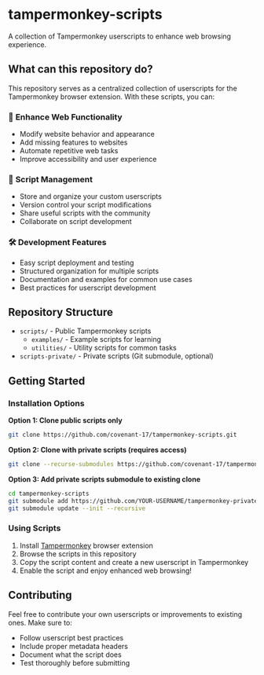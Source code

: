 # tampermonkey-scripts

A collection of Tampermonkey userscripts to enhance web browsing experience.

## What can this repository do?

This repository serves as a centralized collection of userscripts for the Tampermonkey browser extension. With these scripts, you can:

### 🚀 **Enhance Web Functionality**
- Modify website behavior and appearance
- Add missing features to websites
- Automate repetitive web tasks
- Improve accessibility and user experience

### 📝 **Script Management**
- Store and organize your custom userscripts
- Version control your script modifications
- Share useful scripts with the community
- Collaborate on script development

### 🛠️ **Development Features**
- Easy script deployment and testing
- Structured organization for multiple scripts
- Documentation and examples for common use cases
- Best practices for userscript development

## Repository Structure

- `scripts/` - Public Tampermonkey scripts
  - `examples/` - Example scripts for learning
  - `utilities/` - Utility scripts for common tasks
- `scripts-private/` - Private scripts (Git submodule, optional)

## Getting Started

### Installation Options

**Option 1: Clone public scripts only**
```bash
git clone https://github.com/covenant-17/tampermonkey-scripts.git
```

**Option 2: Clone with private scripts (requires access)**
```bash
git clone --recurse-submodules https://github.com/covenant-17/tampermonkey-scripts.git
```

**Option 3: Add private scripts submodule to existing clone**
```bash
cd tampermonkey-scripts
git submodule add https://github.com/YOUR-USERNAME/tampermonkey-private-scripts.git scripts-private
git submodule update --init --recursive
```

### Using Scripts

1. Install [Tampermonkey](https://www.tampermonkey.net/) browser extension
2. Browse the scripts in this repository
3. Copy the script content and create a new userscript in Tampermonkey
4. Enable the script and enjoy enhanced web browsing!

## Contributing

Feel free to contribute your own userscripts or improvements to existing ones. Make sure to:
- Follow userscript best practices
- Include proper metadata headers
- Document what the script does
- Test thoroughly before submitting